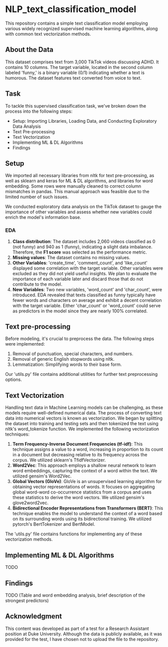 # NLP_text_classification_model

This repository contains a simple text classification model employing various widely recognized supervised machine learning algorithms, along with common text vectorization methods.

## About the Data

This dataset comprises text from 3,000 TikTok videos discussing ADHD. It contains 10 columns. The target variable, located in the second column labeled 'funny,' is a binary variable (0/1) indicating whether a text is humorous. The dataset features text converted from voice to text.

## Task

To tackle this supervised classification task, we've broken down the process into the following steps:

- Setup: Importing Libraries, Loading Data, and Conducting Exploratory Data Analysis
- Text Pre-processing
- Text Vectorization
- Implementing ML & DL Algorithms
- Findings

## Setup

We imported all necessary libraries from nltk for text pre-processing, as well as sklearn and keras for ML & DL algorithms, and libraries for word embedding. Some rows were manually cleaned to correct column mismatches in pandas. This manual approach was feasible due to the limited number of such issues.

We conducted exploratory data analysis on the TikTok dataset to gauge the importance of other variables and assess whether new variables could enrich the model's information base.

### EDA
1. **Class distribution**: The dataset includes 2,060 videos classified as 0 (not funny) and 940 as 1 (funny), indicating a slight data imbalance. Therefore, the **F1 score** was selected as the performance metric.
2. **Missing values**: The dataset contains no missing values.
3. **Other Variables**: 'create_time', 'comment_count', and 'like_count' displayed some correlation with the target variable. Other variables were excluded as they did not yield useful insights. We plan to evaluate the importance of each variable later and discard those that do not contribute to the model.
4. **New Variables**: Two new variables, 'word_count' and 'char_count', were introduced. EDA revealed that texts classified as funny typically have fewer words and characters on average and exhibit a decent correlation with the target variable. Either 'char_count' or 'word_count' could serve as predictors in the model since they are nearly 100% correlated.

## Text pre-processing

Before modeling, it's crucial to preprocess the data. The following steps were implemented:

1. Removal of punctuation, special characters, and numbers.
2. Removal of generic English stopwords using nltk.
3. Lemmatization: Simplifying words to their base form.

Our 'utils.py' file contains additional utilities for further text preprocessing options.

## Text Vectorization

Handling text data in Machine Learning models can be challenging, as these models require well-defined numerical data. The process of converting text data into numerical vectors is known as vectorization. We began by splitting the dataset into training and testing sets and then tokenized the text using nltk's word_tokenize function. We implemented the following vectorization techniques:

1. **Term Frequency-Inverse Document Frequencies (tf-idf)**: This technique assigns a value to a word, increasing in proportion to its count in a document but decreasing relative to its frequency across the corpus. We utilized sklearn's TfidfVectorizer.
2. **Word2Vec**: This approach employs a shallow neural network to learn word embeddings, capturing the context of a word within the text. We utilized gensim's Word2Vec. 
3. **Global Vectors (GloVe)**: GloVe is an unsupervised learning algorithm for obtaining vector representations of words. It focuses on aggregating global word-word co-occurrence statistics from a corpus and uses these statistics to derive the word vectors. We utilized gensim's glove2word2vec.
4. **Bidirectional Encoder Representations from Transformers (BERT)**: This technique enables the model to understand the context of a word based on its surrounding words using its bidirectional training. We utilized pytorch's BertTokenizer and BertModel.

The 'utils.py' file contains functions for implementing any of these vectorization methods.

## Implementing ML & DL Algorithms

TODO

## Findings

TODO (Table and word embedding analysis, brief description of the strongest predictors)

## Acknowledgment

This content was developed as part of a test for a Research Assistant position at Duke University. Although the data is publicly available, as it was provided for the test, I have chosen not to upload the file to the repository.
